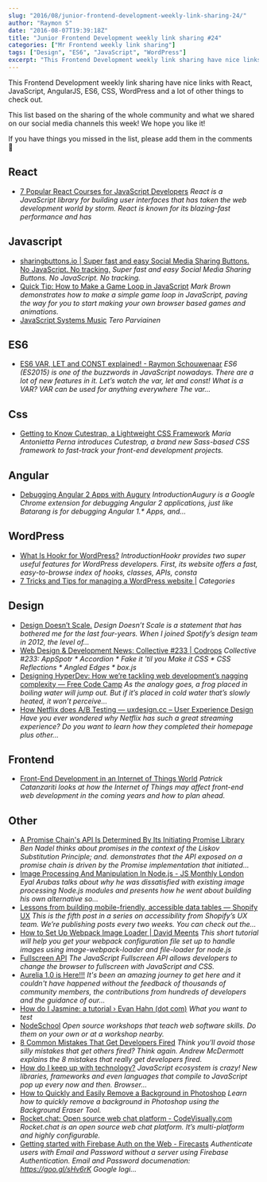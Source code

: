 ```yaml
---
slug: "2016/08/junior-frontend-development-weekly-link-sharing-24/"
author: "Raymon S"
date: "2016-08-07T19:39:18Z"
title: "Junior Frontend Development weekly link sharing #24"
categories: ["Mr Frontend weekly link sharing"]
tags: ["Design", "ES6", "JavaScript", "WordPress"]
excerpt: "This Frontend Development weekly link sharing have nice links with React, JavaScript, AngularJS, ES..."
---
```


This Frontend Development weekly link sharing have nice links with React, JavaScript, AngularJS, ES6, CSS, WordPress and a lot of other things to check out.

This list based on the sharing of the whole community and what we shared on our social media channels this week! We hope you like it!

If you have things you missed in the list, please add them in the comments 🙂

## React

* [7 Popular React Courses for JavaScript Developers](http://buff.ly/2aNbdQJ "7 Popular React Courses for JavaScript Developers") _React is a JavaScript library for building user interfaces that has taken the web development world by storm. React is known for its blazing-fast performance and has_

## Javascript

* [sharingbuttons.io | Super fast and easy Social Media Sharing Buttons. No JavaScript. No tracking.](http://buff.ly/2aSQTyA "sharingbuttons.io | Super fast and easy Social Media Sharing Buttons. No JavaScript. No tracking.") _Super fast and easy Social Media Sharing Buttons. No JavaScript. No tracking._
* [Quick Tip: How to Make a Game Loop in JavaScript](http://buff.ly/2ajTIsW "Quick Tip: How to Make a Game Loop in JavaScript") _Mark Brown demonstrates how to make a simple game loop in JavaScript, paving the way for you to start making your own browser based games and animations._
* [JavaScript Systems Music](http://buff.ly/2aDTJEL "JavaScript Systems Music") _Tero Parviainen_

## ES6

* [ES6 VAR, LET and CONST explained! - Raymon Schouwenaar](http://buff.ly/2aA0bzc#frontend "ES6 VAR, LET and CONST explained! - Raymon Schouwenaar") _ES6 (ES2015) is one of the buzzwords in JavaScript nowadays. There are a lot of new features in it. Let’s watch the var, let and const! What is a VAR? VAR can be used for anything everywhere The var…_

## Css

* [Getting to Know Cutestrap, a Lightweight CSS Framework](http://buff.ly/2aSfTaB "Getting to Know Cutestrap, a Lightweight CSS Framework") _Maria Antonietta Perna introduces Cutestrap, a brand new Sass-based CSS framework to fast-track your front-end development projects._

## Angular

* [Debugging Angular 2 Apps with Augury](http://buff.ly/2aMLWYI "Debugging Angular 2 Apps with Augury") _IntroductionAugury is a Google Chrome extension for debugging Angular 2 applications, just like Batarang is for debugging Angular 1.* Apps, and..._

## WordPress

* [What Is Hookr for WordPress?](http://buff.ly/2aAz58D "What Is Hookr for WordPress?") _IntroductionHookr provides two super useful features for WordPress developers. First, its website offers a fast, easy-to-browse index of hooks, classes, APIs, consta_
* [7 Tricks and Tips for managing a WordPress website |](http://buff.ly/2adPEWQ "7 Tricks and Tips for managing a WordPress website |") _Categories_

## Design

* [Design Doesn’t Scale.](http://buff.ly/2aph5Qj "Design Doesn’t Scale.") _Design Doesn’t Scale is a statement that has bothered me for the last four-years. When I joined Spotify’s design team in 2012, the level of…_
* [Web Design & Development News: Collective #233 | Codrops](http://buff.ly/2aq99Pt "Web Design & Development News: Collective #233 | Codrops") _Collective #233: AppSpotr * Accordion * Fake it 'til you Make it CSS * CSS Reflections * Angled Edges * box.js_
* [Designing HyperDev: How we’re tackling web development’s nagging complexity — Free Code Camp](http://buff.ly/2arxPE4 "Designing HyperDev: How we’re tackling web development’s nagging complexity — Free Code Camp") _As the analogy goes, a frog placed in boiling water will jump out. But if it’s placed in cold water that’s slowly heated, it won’t perceive…_
* [How Netflix does A/B Testing — uxdesign.cc – User Experience Design](http://buff.ly/2aER6Wd "How Netflix does A/B Testing — uxdesign.cc – User Experience Design") _Have you ever wondered why Netflix has such a great streaming experience? Do you want to learn how they completed their homepage plus other…_

## Frontend

* [Front-End Development in an Internet of Things World](http://buff.ly/2aP7mEa "Front-End Development in an Internet of Things World") _Patrick Catanzariti looks at how the Internet of Things may affect front-end web development in the coming years and how to plan ahead._

## Other

* [A Promise Chain's API Is Determined By Its Initiating Promise Library](http://buff.ly/2aw4nfy "A Promise Chain's API Is Determined By Its Initiating Promise Library") _Ben Nadel thinks about promises in the context of the Liskov Substitution Principle; and. demonstrates that the API exposed on a promise chain is driven by the Promise implementation that initiated…_
* [Image Processing And Manipulation In Node.js - JS Monthly London](http://buff.ly/2awqsk6 "Image Processing And Manipulation In Node.js - JS Monthly London") _Eyal Arubas talks about why he was dissatisfied with existing image processing Node.js modules and presents how he went about building his own alternative so..._
* [Lessons from building mobile-friendly, accessible data tables — Shopify UX](http://buff.ly/2aQfXbk "Lessons from building mobile-friendly, accessible data tables — Shopify UX") _This is the fifth post in a series on accessibility from Shopify’s UX team. We’re publishing posts every two weeks. You can check out the…_
* [How to Set Up Webpack Image Loader | David Meents](http://buff.ly/2aMLjyi "How to Set Up Webpack Image Loader | David Meents") _This short tutorial will help you get your webpack configuration file set up to handle images using image-webpack-loader and file-loader for node.js_
* [Fullscreen API](http://buff.ly/2aFczNc "Fullscreen API") _The JavaScript Fullscreen API allows developers to change the browser to fullscreen with JavaScript and CSS._
* [Aurelia 1.0 is Here!!!](http://buff.ly/2atWhVw "Aurelia 1.0 is Here!!!") _It's been an amazing journey to get here and it couldn't have happened without the feedback of thousands of community members, the contributions from hundreds of developers and the guidance of our…_
* [How do I Jasmine: a tutorial › Evan Hahn (dot com)](http://buff.ly/2aoejYo "How do I Jasmine: a tutorial › Evan Hahn (dot com)") _What you want to test_
* [NodeSchool](http://buff.ly/2arfR7M "NodeSchool") _Open source workshops that teach web software skills. Do them on your own or at a workshop nearby._
* [8 Common Mistakes That Get Developers Fired](http://buff.ly/2aqVsx2 "8 Common Mistakes That Get Developers Fired") _Think you'll avoid those silly mistakes that get others fired? Think again. Andrew McDermott explains the 8 mistakes that really get developers fired._
* [How do I keep up with technology?](http://buff.ly/2aqURvh "How do I keep up with technology?") _JavaScript ecosystem is crazy! New libraries, frameworks and even languages that compile to JavaScript pop up every now and then. Browser…_
* [How to Quickly and Easily Remove a Background in Photoshop](http://buff.ly/2aq8Q7e "How to Quickly and Easily Remove a Background in Photoshop") _Learn how to quickly remove a background in Photoshop using the Background Eraser Tool._
* [Rocket.chat: Open source web chat platform - CodeVisually.com](http://buff.ly/2abrxIc "Rocket.chat: Open source web chat platform - CodeVisually.com") _Rocket.chat is an open source web chat platform. It’s multi-platform and highly configurable._
* [Getting started with Firebase Auth on the Web - Firecasts](http://buff.ly/2an4afB "Getting started with Firebase Auth on the Web - Firecasts") _Authenticate users with Email and Password without a server using Firebase Authentication. Email and Password documenation: https://goo.gl/sHv6rK Google logi..._